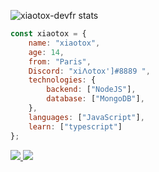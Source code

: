 ![xiaotox-devfr stats](https://github-readme-stats.vercel.app/api?username=xiaotox-devfr&show_icons=true&theme=tokyonight)

```js
const xiaotox = {
    name: "xiaotox",
    age: 14,
    from: "Paris",
    Discord: "xi𐌡otox']#8889 ",
    technologies: {
        backend: ["NodeJS"],
        database: ["MongoDB"],
    },
    languages: ["JavaScript"],
    learn: ["typescript"]
};
```

<a href="https://github.com/xiaotox-devfr?tab=followers">
  <img src="https://img.shields.io/github/followers/xiaotox-devfr">
</a>
<a href="https://github.com/xiaotox-devfr">
   <img src="https://komarev.com/ghpvc/?username=xiaotox-devfr">
</a>
